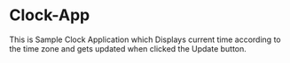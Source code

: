 # Clock-App

This is Sample Clock Application which Displays current time according to the time zone and gets updated when clicked the Update button.
